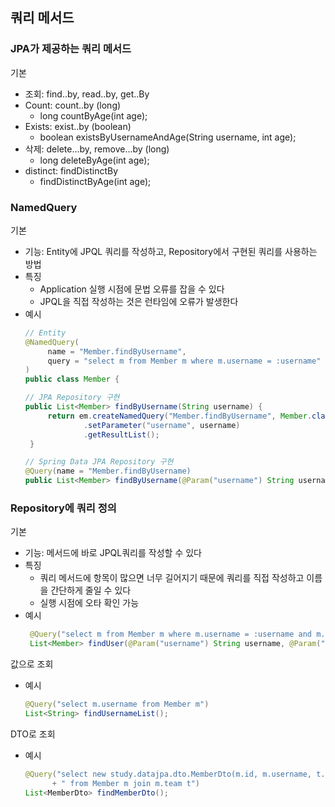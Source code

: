 ## 쿼리 메서드
### JPA가 제공하는 쿼리 메서드
기본
- 조회: find..by, read..by, get..By
- Count: count..by (long)
   - long countByAge(int age);
- Exists: exist..by (boolean)
   - boolean existsByUsernameAndAge(String username, int age);
- 삭제: delete...by, remove...by (long)
   - long deleteByAge(int age);
- distinct: findDistinctBy
   - findDistinctByAge(int age);

### NamedQuery
기본
- 기능: Entity에 JPQL 쿼리를 작성하고, Repository에서 구현된 쿼리를 사용하는 방법
- 특징
   - Application 실행 시점에 문법 오류를 잡을 수 있다
   - JPQL을 직접 작성하는 것은 런타임에 오류가 발생한다
- 예시
   ~~~java
   // Entity 
   @NamedQuery(
        name = "Member.findByUsername",
        query = "select m from Member m where m.username = :username"
   )
   public class Member {

   // JPA Repository 구현
   public List<Member> findByUsername(String username) {
        return em.createNamedQuery("Member.findByUsername", Member.class)
                .setParameter("username", username)
                .getResultList();
    }

   // Spring Data JPA Repository 구현
   @Query(name = "Member.findByUsername)
   public List<Member> findByUsername(@Param("username") String username)
   ~~~

### Repository에 쿼리 정의
기본
- 기능: 메서드에 바로 JPQL쿼리를 작성할 수 있다
- 특징
   - 쿼리 메서드에 항목이 많으면 너무 길어지기 때문에 쿼리를 직접 작성하고 이름을 간단하게 줄일 수 있다
   - 실행 시점에 오타 확인 가능
- 예시
   ~~~java
    @Query("select m from Member m where m.username = :username and m.age = :age")
    List<Member> findUser(@Param("username") String username, @Param("age") int age);
   ~~~

값으로 조회
- 예시
   ~~~java
   @Query("select m.username from Member m")
   List<String> findUsernameList();
   ~~~

DTO로 조회
- 예시
   ~~~java
   @Query("select new study.datajpa.dto.MemberDto(m.id, m.username, t.name)"
         + " from Member m join m.team t")
   List<MemberDto> findMemberDto();
   ~~~